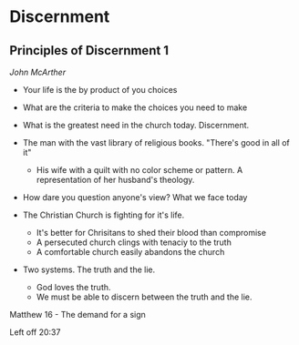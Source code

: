 # Discernment

## Principles of Discernment 1
*John McArther*

- Your life is the by product of you choices
- What are the criteria to make the choices you need to make
- What is the greatest need in the church today. Discernment.
- The man with the vast library of religious books.  "There's good in all of it"
  - His wife with a quilt with no color scheme or pattern. A representation of her husband's theology.
- How dare you question anyone's view? What we face today
- The Christian Church is fighting for it's life.
  - It's better for Chrisitans to shed their blood than compromise
  - A persecuted church clings with tenaciy to the truth
  - A comfortable church easily abandons the church

- Two systems. The truth and the lie.
  - God loves the truth.
  - We must be able to discern between the truth and the lie.

Matthew 16 - The demand for a sign

Left off 20:37
